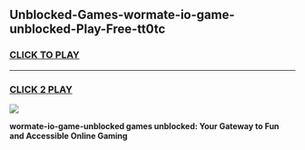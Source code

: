
## Unblocked-Games-wormate-io-game-unblocked-Play-Free-tt0tc
<h3>
<a href="https://premium76.site?title=wormate-io-game-unblocked&ref=18A">CLICK TO PLAY</a></h3>
<hr>

<h3>
<a href="https://premium76.site?title=wormate-io-game-unblocked&ref=18A">CLICK 2 PLAY</a>
  
</h3>

<a href="https://premium76.site?title=wormate-io-game-unblocked&ref=18A"><img src="https://clearcache.store/games.png"></a>


**wormate-io-game-unblocked games unblocked: Your Gateway to Fun and Accessible Online Gaming**
